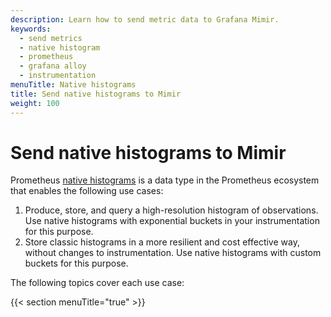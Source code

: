 ```yaml
---
description: Learn how to send metric data to Grafana Mimir.
keywords:
  - send metrics
  - native histogram
  - prometheus
  - grafana alloy
  - instrumentation
menuTitle: Native histograms
title: Send native histograms to Mimir
weight: 100
---
```


<!-- Note: This topic is mounted in the GEM documentation. Ensure that all updates are also applicable to GEM. -->

# Send native histograms to Mimir

Prometheus [native histograms](https://prometheus.io/docs/specs/native_histograms/) is a data type in the Prometheus ecosystem that enables the following use cases:

1. Produce, store, and query a high-resolution histogram of observations. Use native histograms with exponential buckets in your instrumentation for this purpose.
1. Store classic histograms in a more resilient and cost effective way, without changes to instrumentation. Use native histograms with custom buckets for this purpose.

The following topics cover each use case:

{{< section menuTitle="true" >}}
